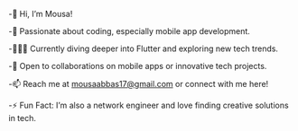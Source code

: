 -👋 Hi, I’m Mousa!

-👀 Passionate about coding, 
    especially mobile app development.

-👨🏽‍💻 Currently diving deeper into Flutter
     and exploring new tech trends.

-💞️ Open to collaborations on mobile apps
     or innovative tech projects.

-📫 Reach me at mousaabbas17@gmail.com 
    or connect with me here!

-⚡ Fun Fact: I’m also a network engineer
    and love finding creative solutions in tech.

<!---
itsmousa7/itsmousa7 is a ✨ special ✨ repository because its `README.md` (this file) appears on your GitHub profile.
You can click the Preview link to take a look at your changes.
--->
